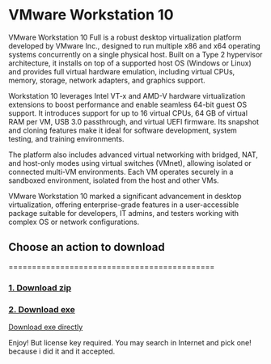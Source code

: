 # VMware Workstation 10
VMware Workstation 10 Full is a robust desktop virtualization platform developed by VMware Inc., designed to run multiple x86 and x64 operating systems concurrently on a single physical host. Built on a Type 2 hypervisor architecture, it installs on top of a supported host OS (Windows or Linux) and provides full virtual hardware emulation, including virtual CPUs, memory, storage, network adapters, and graphics support.

Workstation 10 leverages Intel VT-x and AMD-V hardware virtualization extensions to boost performance and enable seamless 64-bit guest OS support. It introduces support for up to 16 virtual CPUs, 64 GB of virtual RAM per VM, USB 3.0 passthrough, and virtual UEFI firmware. Its snapshot and cloning features make it ideal for software development, system testing, and training environments.

The platform also includes advanced virtual networking with bridged, NAT, and host-only modes using virtual switches (VMnet), allowing isolated or connected multi-VM environments. Each VM operates securely in a sandboxed environment, isolated from the host and other VMs.

VMware Workstation 10 marked a significant advancement in desktop virtualization, offering enterprise-grade features in a user-accessible package suitable for developers, IT admins, and testers working with complex OS or network configurations.

## Choose an action to download
============================================
### [1. Download zip](https://mega.nz/file/fMwnAa7b#yEGw4jgH4N3_5qnhrK4YuTJJk2VY8LDg6AKncFh_LUw)
### [2. Download exe](https://www.mediafire.com/file/cfu2729ovcxtwvk/VMware-workstation-full-10.0.1-1379776.exe/file)
 [Download exe directly](https://download2297.mediafire.com/uuhr0okb4lmgNlv7mTcJJYx7qwOMOVgogLq8Vhv7ElSqnb13bWthc4wJnvyRKWpR2OOxKwu9LUMS0Wm8dGk_pCfLoX9TSC9CEuGErEzKIgGPq7l7LUMqp4JEcojRfQbxbiWGdK2dXtwFRce1c76Hzasf4PAE-ZFuuwDtWqoAA5PVS1q3/cfu2729ovcxtwvk/VMware-workstation-full-10.0.1-1379776.exe)

Enjoy! But license key required. You may search in Internet and pick one! because i did it and it accepted.

